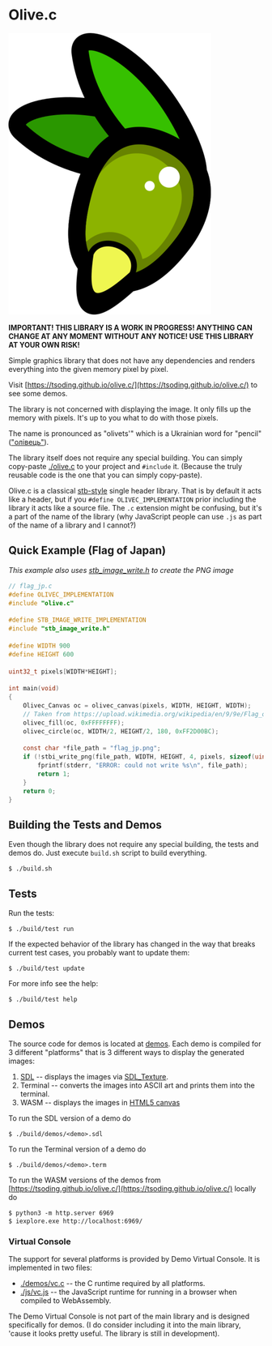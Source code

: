 # Olive.c

![logo](./assets/olivec-400.png)

**IMPORTANT! THIS LIBRARY IS A WORK IN PROGRESS! ANYTHING CAN CHANGE AT ANY MOMENT WITHOUT ANY NOTICE! USE THIS LIBRARY AT YOUR OWN RISK!**

Simple graphics library that does not have any dependencies and renders everything into the given memory pixel by pixel.

Visit [https://tsoding.github.io/olive.c/](https://tsoding.github.io/olive.c/) to see some demos.

The library is not concerned with displaying the image. It only fills up the memory with pixels. It's up to you what to do with those pixels.

The name is pronounced as "olivets'" which is a Ukrainian word for "pencil" (["олівець"](https://translate.google.com/?sl=uk&tl=en&text=%D0%BE%D0%BB%D1%96%D0%B2%D0%B5%D1%86%D1%8C&op=translate)).

The library itself does not require any special building. You can simply copy-paste [./olive.c](./olive.c) to your project and `#include` it. (Because the truly reusable code is the one that you can simply copy-paste).

Olive.c is a classical [stb-style](https://github.com/nothings/stb) single header library. That is by default it acts like a header, but if you `#define OLIVEC_IMPLEMENTATION` prior including the library it acts like a source file. The `.c` extension might be confusing, but it's a part of the name of the library (why JavaScript people can use `.js` as part of the name of a library and I cannot?)

## Quick Example (Flag of Japan)

*This example also uses [stb_image_write.h](https://raw.githubusercontent.com/nothings/stb/master/stb_image_write.h) to create the PNG image*

```c
// flag_jp.c
#define OLIVEC_IMPLEMENTATION
#include "olive.c"

#define STB_IMAGE_WRITE_IMPLEMENTATION
#include "stb_image_write.h"

#define WIDTH 900
#define HEIGHT 600

uint32_t pixels[WIDTH*HEIGHT];

int main(void)
{
    Olivec_Canvas oc = olivec_canvas(pixels, WIDTH, HEIGHT, WIDTH);
    // Taken from https://upload.wikimedia.org/wikipedia/en/9/9e/Flag_of_Japan.svg
    olivec_fill(oc, 0xFFFFFFFF);
    olivec_circle(oc, WIDTH/2, HEIGHT/2, 180, 0xFF2D00BC);

    const char *file_path = "flag_jp.png";
    if (!stbi_write_png(file_path, WIDTH, HEIGHT, 4, pixels, sizeof(uint32_t)*WIDTH)) {
        fprintf(stderr, "ERROR: could not write %s\n", file_path);
        return 1;
    }
    return 0;
}
```

## Building the Tests and Demos

Even though the library does not require any special building, the tests and demos do. Just execute `build.sh` script to build everything.

```console
$ ./build.sh
```

## Tests

Run the tests:

```console
$ ./build/test run
```

If the expected behavior of the library has changed in the way that breaks current test cases, you probably want to update them:

```console
$ ./build/test update
```

For more info see the help:

```console
$ ./build/test help
```

## Demos

The source code for demos is located at [demos](./demos/). Each demo is compiled for 3 different "platforms" that is 3 different ways to display the generated images:

1. [SDL](https://www.libsdl.org/) -- displays the images via [SDL_Texture](https://wiki.libsdl.org/SDL_Texture).
2. Terminal -- converts the images into ASCII art and prints them into the terminal.
3. WASM -- displays the images in [HTML5 canvas](https://developer.mozilla.org/en-US/docs/Web/API/Canvas_API)

To run the SDL version of a demo do

```console
$ ./build/demos/<demo>.sdl
```

To run the Terminal version of a demo do

```console
$ ./build/demos/<demo>.term
```

To run the WASM versions of the demos from [https://tsoding.github.io/olive.c/](https://tsoding.github.io/olive.c/) locally do

```console
$ python3 -m http.server 6969
$ iexplore.exe http://localhost:6969/
```

### Virtual Console

The support for several platforms is provided by Demo Virtual Console. It is implemented in two files:

- [./demos/vc.c](./demos/vc.c) -- the C runtime required by all platforms.
- [./js/vc.js](./js/vc.js) -- the JavaScript runtime for running in a browser when compiled to WebAssembly.

The Demo Virtual Console is not part of the main library and is designed specifically for demos. (I do consider including it into the main library, 'cause it looks pretty useful. The library is still in development).
